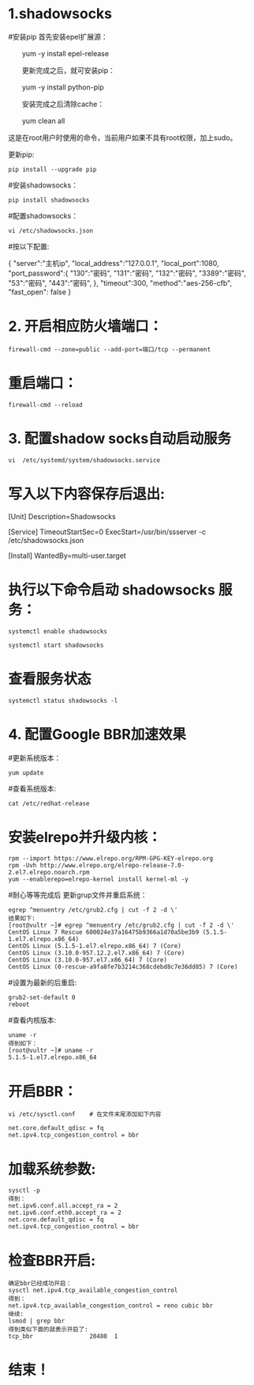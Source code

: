 
# 1.shadowsocks
#安装pip
首先安装epel扩展源：

　　yum -y install epel-release

　　更新完成之后，就可安装pip：

　　yum -y install python-pip

　　安装完成之后清除cache：

　　yum clean all

这是在root用户时使用的命令，当前用户如果不具有root权限，加上sudo。

更新pip:

    pip install --upgrade pip

#安装shadowsocks：

    pip install shadowsocks
    
#配置shadowsocks：

    vi /etc/shadowsocks.json

#按以下配置:

{
    "server":"主机ip",
    "local_address":"127.0.0.1",
    "local_port":1080,
    "port_password":{
         "130":"密码",
         "131":"密码",
         "132":"密码",
         "3389":"密码",
         "53":"密码",
         "443":"密码",
        },
    "timeout":300,
    "method":"aes-256-cfb",
    "fast_open": false
}


# 2. 开启相应防火墙端口：

    firewall-cmd --zone=public --add-port=端口/tcp --permanent
    
# 重启端口：

    firewall-cmd --reload
 
# 3. 配置shadow socks自动启动服务

    vi  /etc/systemd/system/shadowsocks.service
    
# 写入以下内容保存后退出:

[Unit]
Description=Shadowsocks

[Service]
TimeoutStartSec=0
ExecStart=/usr/bin/ssserver -c /etc/shadowsocks.json

[Install]
WantedBy=multi-user.target
        
# 执行以下命令启动 shadowsocks 服务：

    systemctl enable shadowsocks
    
    systemctl start shadowsocks
    
# 查看服务状态
    
    systemctl status shadowsocks -l
    
    
# 4. 配置Google BBR加速效果

#更新系统版本：

    yum update
    
#查看系统版本:

    cat /etc/redhat-release 
    
# 安装elrepo并升级内核：

    rpm --import https://www.elrepo.org/RPM-GPG-KEY-elrepo.org
    rpm -Uvh http://www.elrepo.org/elrepo-release-7.0-2.el7.elrepo.noarch.rpm
    yum --enablerepo=elrepo-kernel install kernel-ml -y

#耐心等等完成后 更新grup文件并重启系统：

    egrep ^menuentry /etc/grub2.cfg | cut -f 2 -d \'
    结果如下:
    [root@vultr ~]# egrep ^menuentry /etc/grub2.cfg | cut -f 2 -d \'
    CentOS Linux 7 Rescue 600024e37a16475b9366a1d70a5be3b9 (5.1.5-1.el7.elrepo.x86_64)
    CentOS Linux (5.1.5-1.el7.elrepo.x86_64) 7 (Core)
    CentOS Linux (3.10.0-957.12.2.el7.x86_64) 7 (Core)
    CentOS Linux (3.10.0-957.el7.x86_64) 7 (Core)
    CentOS Linux (0-rescue-a9fa8fe7b3214c368cdebd8c7e36dd85) 7 (Core)
#设置为最新的后重启:

    grub2-set-default 0
    reboot
    
 #查看内核版本:
 
    uname -r
    得到如下：
    [root@vultr ~]# uname -r
    5.1.5-1.el7.elrepo.x86_64
    
# 开启BBR：

    vi /etc/sysctl.conf    # 在文件末尾添加如下内容

    net.core.default_qdisc = fq
    net.ipv4.tcp_congestion_control = bbr

# 加载系统参数:

    sysctl -p
    得到：
    net.ipv6.conf.all.accept_ra = 2
    net.ipv6.conf.eth0.accept_ra = 2
    net.core.default_qdisc = fq
    net.ipv4.tcp_congestion_control = bbr
    
 # 检查BBR开启:
 
    确定bbr已经成功开启：
    sysctl net.ipv4.tcp_available_congestion_control
    得到：
    net.ipv4.tcp_available_congestion_control = reno cubic bbr
    继续:
    lsmod | grep bbr
    得到类似下面的就表示开启了:
    tcp_bbr                20480  1
    
 # 结束！

